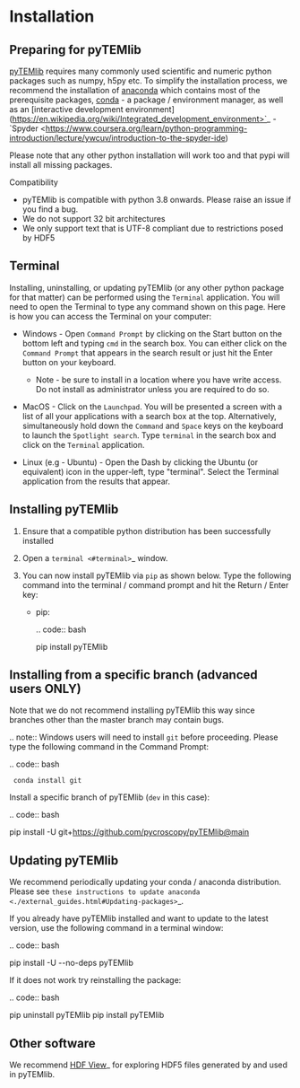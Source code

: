 # Installation


## Preparing for pyTEMlib

[pyTEMlib](https://github.com/pycroscopy/pyTEMlib) requires many commonly used scientific and numeric python packages 
such as numpy, h5py etc.
To simplify the installation process, we recommend the installation of
[anaconda](https://www.anaconda.com/distribution/) which contains most of the prerequisite packages,
[conda](https://conda.io/docs/) - a package / environment manager,
as well as an [interactive development environment](https://en.wikipedia.org/wiki/Integrated_development_environment>`_ - `Spyder <https://www.coursera.org/learn/python-programming-introduction/lecture/ywcuv/introduction-to-the-spyder-ide)

Please note that any other python installation will work too and that pypi will install all missing packages.

Compatibility

* pyTEMlib is compatible with python 3.8 onwards. Please raise an issue if you find a bug.
* We do not support 32 bit architectures
* We only support text that is UTF-8 compliant due to restrictions posed by HDF5

Terminal
--------
Installing, uninstalling, or updating pyTEMlib (or any other python package for that matter) can be performed using the ``Terminal`` application.
You will need to open the Terminal to type any command shown on this page.
Here is how you can access the Terminal on your computer:

* Windows - Open ``Command Prompt`` by clicking on the Start button on the bottom left and typing ``cmd`` in the search box.
  You can either click on the ``Command Prompt`` that appears in the search result or just hit the Enter button on your keyboard.

  * Note - be sure to install in a location where you have write access.  Do not install as administrator unless you are required to do so.
* MacOS - Click on the ``Launchpad``. You will be presented a screen with a list of all your applications with a search box at the top.
  Alternatively, simultaneously hold down the ``Command`` and ``Space`` keys on the keyboard to launch the ``Spotlight search``.
  Type ``terminal`` in the search box and click on the ``Terminal`` application.
* Linux (e.g - Ubuntu) - Open the Dash by clicking the Ubuntu (or equivalent) icon in the upper-left, type "terminal".
  Select the Terminal application from the results that appear.

Installing pyTEMlib
-----------------
1. Ensure that a compatible python distribution has been successfully installed
2. Open a `terminal <#terminal>`_ window.
3. You can now install pyTEMlib via  ``pip`` as shown below.
   Type the following command into the terminal / command prompt and hit the Return / Enter key:

   * pip:

     .. code:: bash

        pip install pyTEMlib



  
## Installing from a specific branch (advanced users **ONLY**)

Note that we do not recommend installing pyTEMlib this way since branches other than the master branch may contain bugs.

.. note::
   Windows users will need to install ``git`` before proceeding. Please type the following command in the Command Prompt:

   .. code:: bash

     conda install git

Install a specific branch of pyTEMlib (``dev`` in this case):

.. code:: bash

  pip install -U git+https://github.com/pycroscopy/pyTEMlib@main

  
Updating pyTEMlib
---------------

We recommend periodically updating your conda / anaconda distribution. Please see `these instructions to update anaconda <./external_guides.html#Updating-packages>`_.

If you already have pyTEMlib installed and want to update to the latest version, use the following command in a terminal window:

.. code:: bash

   pip install -U --no-deps pyTEMlib
  
If it does not work try reinstalling the package:

.. code:: bash

   pip uninstall pyTEMlib
   pip install pyTEMlib

## Other software
We recommend [HDF View](https://support.hdfgroup.org/products/java/hdfview/)_ for exploring HDF5 files generated by and used in pyTEMlib.
